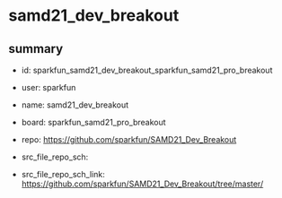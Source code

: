# samd21_dev_breakout
 
## summary 
* id: sparkfun_samd21_dev_breakout_sparkfun_samd21_pro_breakout
* user: sparkfun
* name: samd21_dev_breakout
* board: sparkfun_samd21_pro_breakout
* repo: https://github.com/sparkfun/SAMD21_Dev_Breakout



* src_file_repo_sch: 
* src_file_repo_sch_link: https://github.com/sparkfun/SAMD21_Dev_Breakout/tree/master/






